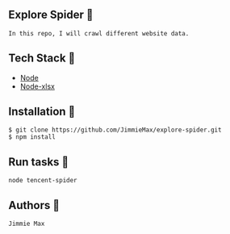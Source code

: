 ## Explore Spider :watermelon:
    In this repo, I will crawl different website data.

## Tech Stack :strawberry:
 - [Node](https://nodejs.org)
 - [Node-xlsx](https://github.com/mgcrea/node-xlsx)

## Installation :green_apple:

```
$ git clone https://github.com/JimmieMax/explore-spider.git
$ npm install
```

## Run tasks :banana:
```
node tencent-spider
```

## Authors :cherries:
    Jimmie Max